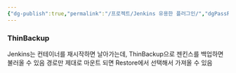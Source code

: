 ```yaml
---
{"dg-publish":true,"permalink":"/프로젝트/Jenkins 유용한 플러그인/","dgPassFrontmatter":true}
---
```



### ThinBackup
Jenkins는 컨테이너를 재시작하면 날아가는데, ThinBackup으로 젠킨스를 백업하면 불러올 수 있음
경로만 제대로 마운트 되면 Restore에서 선택해서 가져올 수 있음